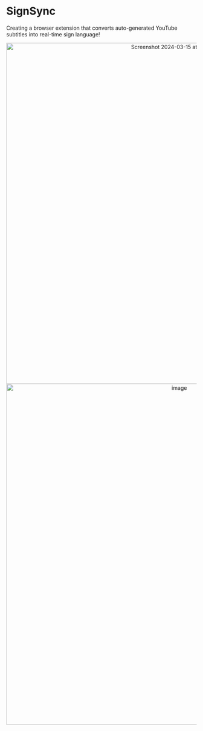 # SignSync

Creating a browser extension that converts auto-generated YouTube subtitles into real-time sign language!




<div align="center">
  <img width="900" alt="Screenshot 2024-03-15 at 5 05 36 PM" src="https://github.com/SamChenYu/SignSync/assets/150127006/235c337e-5ca5-492e-8dbb-e2932df6f64a">
  <img width="900" alt="image" src="https://github.com/SamChenYu/SignSync/assets/150127006/fd48af5f-edae-42a6-9334-c189d34a2763">
</div>
